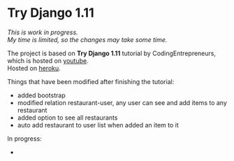 # Try Django 1.11

<p class="text-muted">
    <i>
        This is work in progress.<br/>
        My time is limited, so the changes may take some time.
    </i>
</p>

<p>
    The project is based on <strong>Try Django 1.11</strong> tutorial by CodingEntrepreneurs, which is hosted on
    <a href="https://www.youtube.com/watch?v=yDv5FIAeyoY">youtube</a>.
    <br/>Hosted on <a href="https://gabriel-muy-picky.herokuapp.com/">heroku</a>.
</p>

Things that have been modified after finishing the tutorial:
<ul>
    <li>added bootstrap</li>
    <li>modified relation restaurant-user, any user can see and add items to any restaurant</li>
    <li>added option to see all restaurants</li>
    <li>auto add restaurant to user list when added an item to it</li>
</ul>
In progress:
<ul>
    <li></li>
</ul>
